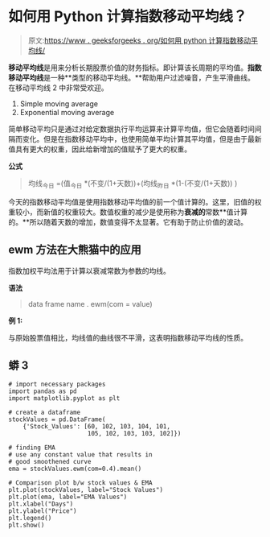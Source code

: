 # 如何用 Python 计算指数移动平均线？

> 原文:[https://www . geeksforgeeks . org/如何用 python 计算指数移动平均线/](https://www.geeksforgeeks.org/how-to-calculate-an-exponential-moving-average-in-python/)

**移动平均线**是用来分析长期股票价值的财务指标。即计算该长周期的平均值。**指数移动平均线**是一种**类型的移动平均线。**帮助用户过滤噪音，产生平滑曲线。在移动平均线 2 中非常受欢迎。

1.  Simple moving average
2.  Exponential moving average

简单移动平均只是通过对给定数据执行平均运算来计算平均值，但它会随着时间间隔而变化。但是在指数移动平均中，也使用简单平均计算其平均值，但是由于最新值具有更大的权重，因此给新增加的值赋予了更大的权重。

**公式**

> 均线<sub>今日</sub> =(值<sub>今日</sub> *(不变/(1+天数))+(均线<sub>昨日</sub> *(1-(不变/(1+天数)) )

今天的指数移动平均值是使用指数移动平均值的前一个值计算的。这里，旧值的权重较小，而新值的权重较大。数值权重的减少是使用称为**衰减的**常数**值计算的。**所以随着天数的增加，数值变得不太显著。它有助于防止价值的波动。

## ewm 方法在大熊猫中的应用

指数加权平均法用于计算以衰减常数为参数的均线。

**语法**

> data frame name . ewm(com = value)

**例 1:**

与原始股票值相比，均线值的曲线很不平滑，这表明指数移动平均线的性质。

## 蟒 3

```
# import necessary packages
import pandas as pd
import matplotlib.pyplot as plt

# create a dataframe
stockValues = pd.DataFrame(
    {'Stock_Values': [60, 102, 103, 104, 101,
                      105, 102, 103, 103, 102]})

# finding EMA
# use any constant value that results in
# good smoothened curve
ema = stockValues.ewm(com=0.4).mean()

# Comparison plot b/w stock values & EMA
plt.plot(stockValues, label="Stock Values")
plt.plot(ema, label="EMA Values")
plt.xlabel("Days")
plt.ylabel("Price")
plt.legend()
plt.show()
```
